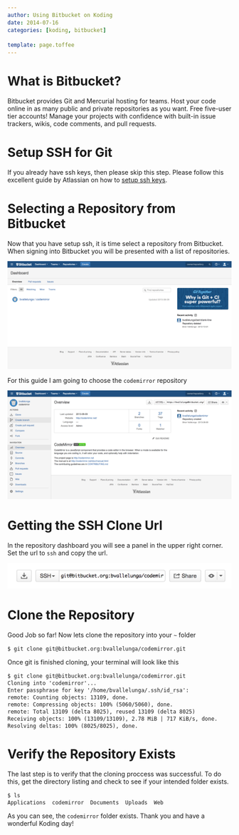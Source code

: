 ```yaml
---
author: Using Bitbucket on Koding
date: 2014-07-16
categories: [koding, bitbucket]

template: page.toffee
---
```


# What is Bitbucket?

Bitbucket provides Git and Mercurial hosting for teams.
Host your code online in as many public and private repositories as you want. Free five-user tier accounts!
Manage your projects with confidence with built-in issue trackers, wikis, code comments, and pull requests.

# Setup SSH for Git

If you already have ssh keys, then please skip this step.
Please follow this excellent guide by Atlassian on how to [setup
ssh keys](https://confluence.atlassian.com/display/BITBUCKET/Set+up+SSH+for+Git). 


# Selecting a Repository from Bitbucket

Now that you have setup ssh, it is time select a repository from Bitbucket.
When signing into Bitbucket you will be presented with a list of repositories.

![home](home.png)

For this guide I am going to choose the `codemirror` repository

![codemirror](codemirror.png)


# Getting the SSH Clone Url

In the repository dashboard you will see a panel in the upper right corner.
Set the url to `ssh` and copy the url.

![ssh-url](ssh.png)


# Clone the Repository

Good Job so far! Now lets clone the repository into your `~` folder

```
$ git clone git@bitbucket.org:bvallelunga/codemirror.git
```

Once git is finished cloning, your terminal will look like this

```
$ git clone git@bitbucket.org:bvallelunga/codemirror.git
Cloning into 'codemirror'...
Enter passphrase for key '/home/bvallelunga/.ssh/id_rsa': 
remote: Counting objects: 13109, done.                                                                                                                                                                       
remote: Compressing objects: 100% (5060/5060), done.                                                                                                                                                         
remote: Total 13109 (delta 8025), reused 13109 (delta 8025)                                                                                                                                                  
Receiving objects: 100% (13109/13109), 2.78 MiB | 717 KiB/s, done.
Resolving deltas: 100% (8025/8025), done.
```

# Verify the Repository Exists

The last step is to verify that the cloning proccess was successful.
To do this, get the directory listing and check to see if your intended folder exists.

```
$ ls
Applications  codemirror  Documents  Uploads  Web
```

As you can see, the `codemirror` folder exists. Thank you and have a wonderful Koding day!
